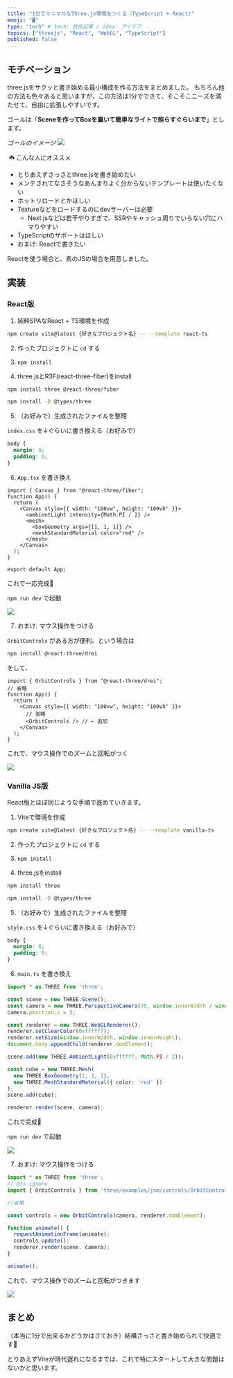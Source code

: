 ```yaml
---
title: "1分でミニマルなThree.js環境をつくる（TypeScript + React)"
emoji: "🖥️"
type: "tech" # tech: 技術記事 / idea: アイデア
topics: ["threejs", "React", "WebGL", "TypeScript"]
published: false
---
```


## モチベーション  

three.jsをサクッと書き始める最小構成を作る方法をまとめました。
もちろん他の方法も色々あると思いますが、この方法は1分でできて、そこそこニーズを満たせて、自由に拡張しやすいです。

ゴールは「**Sceneを作ってBoxを置いて簡単なライトで照らすぐらいまで**」とします。

*ゴールのイメージ*
![](/images/minimal-three-js-setup/red-box-rotate.gif)

️
☘️ こんな人にオススメ
- とりあえずさっさとthree.jsを書き始めたい
- メンテされてなさそうなあんまりよく分からないテンプレートは使いたくない
- ホットリロードとかほしい
- Textureなどをロードするのにdevサーバーは必要
  - Next.jsなどは若干やりすぎで、SSRやキャッシュ周りでいらない穴にハマりやすい
- TypeScriptのサポートはほしい
- おまけ: Reactで書きたい

Reactを使う場合と、素のJSの場合を用意しました。

## 実装

### React版  

1. 純粋SPAなReact + TS環境を作成

```bash
npm create vite@latest {好きなプロジェクト名} -- --template react-ts
```

2. 作ったプロジェクトに `cd` する

3. `npm install`

4. three.jsとR3F(react-three-fiber)をinstall

```bash
npm install three @react-three/fiber
```

```bash
npm install -D @types/three 
```

5. （お好みで）生成されたファイルを整理


`index.css` を↓ぐらいに書き換える（お好みで）
```css:index.css
body {
  margin: 0;
  padding: 0;
}
```

6. `App.tsx` を書き換え


```typescript:App.tsx
import { Canvas } from "@react-three/fiber";
function App() {
  return (
    <Canvas style={{ width: "100vw", height: "100vh" }}>
      <ambientLight intensity={Math.PI / 2} />
      <mesh>
        <boxGeometry args={[1, 1, 1]} />
        <meshStandardMaterial color="red" />
      </mesh>
    </Canvas>
  );
}

export default App;
```

これで一応完成🎉

`npm run dev` で起動

![](/images/minimal-three-js-setup/red-box.png)

7. おまけ: マウス操作をつける

`OrbitControls` がある方が便利、という場合は

```bash
npm install @react-three/drei
```

をして、

```typescript:App.tsx
import { OrbitControls } from "@react-three/drei";
// 省略
function App() {
  return (
    <Canvas style={{ width: "100vw", height: "100vh" }}>
      // 省略
      <OrbitControls /> // ← 追加
    </Canvas>
  );
}
```

これで、マウス操作でのズームと回転がつく


![](/images/minimal-three-js-setup/red-box-rotate.gif)


### Vanilla JS版  

React版とほぼ同じような手順で進めていきます。

1. Viteで環境を作成

```bash
npm create vite@latest {好きなプロジェクト名} -- --template vanilla-ts
```

2. 作ったプロジェクトに `cd` する

3. `npm install`

4. three.jsをinstall

```bash
npm install three
```

```bash
npm install -D @types/three
```

5. （お好みで）生成されたファイルを整理

`style.css` を↓ぐらいに書き換える（お好みで）
```css:style.css
body {
  margin: 0;
  padding: 0;
}
```

6. `main.ts` を書き換え

```typescript:main.ts
import * as THREE from 'three';

const scene = new THREE.Scene();
const camera = new THREE.PerspectiveCamera(75, window.innerWidth / window.innerHeight, 0.1, 1000);
camera.position.z = 5;

const renderer = new THREE.WebGLRenderer();
renderer.setClearColor(0xffffff);
renderer.setSize(window.innerWidth, window.innerHeight);
document.body.appendChild(renderer.domElement);

scene.add(new THREE.AmbientLight(0xffffff, Math.PI / 2));

const cube = new THREE.Mesh(
  new THREE.BoxGeometry(1, 1, 1),
  new THREE.MeshStandardMaterial({ color: 'red' })
);
scene.add(cube);

renderer.render(scene, camera);
```

これで完成🎉

`npm run dev` で起動

![](/images/minimal-three-js-setup/red-box.png)

7. おまけ: マウス操作をつける

```typescript:main.ts
import * as THREE from 'three';
// @ts-ignore
import { OrbitControls } from 'three/examples/jsm/controls/OrbitControls';

//省略

const controls = new OrbitControls(camera, renderer.domElement);

function animate() {
  requestAnimationFrame(animate);
  controls.update();
  renderer.render(scene, camera);
}

animate();
```

これで、マウス操作でのズームと回転がつきます

![](/images/minimal-three-js-setup/red-box-rotate.gif)


## まとめ

（本当に1分で出来るかどうかはさておき）結構さっさと書き始められて快適です🎉

とりあえずViteが時代遅れになるまでは、これで特にスタートして大きな問題はないかと思います。
